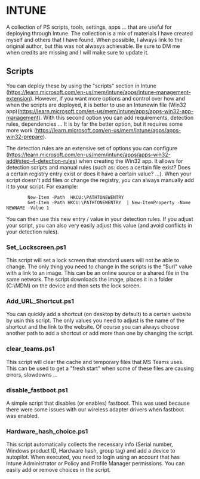 # INTUNE
A collection of PS scripts, tools, settings, apps ... that are useful for deploying through Intune. The collection is a mix of materials I have created myself and others that I have found. When possibile, I always link to the original author, but this was not alwasys achievable. Be sure to DM me when credits are missing and I will make sure to update it.

## Scripts
You can deploy these by using the "scripts" section in Intune (https://learn.microsoft.com/en-us/mem/intune/apps/intune-management-extension). 
However, if you want more options and control over how and when the scripts are deployed, it is better to use an Intunewin file (Win32 app)(https://learn.microsoft.com/en-us/mem/intune/apps/apps-win32-app-management). With this second option you can add requirements, detection rules, dependencies ... It is by far the better option, but it requires some more work (https://learn.microsoft.com/en-us/mem/intune/apps/apps-win32-prepare).

The detection rules are an extensive set of options you can configure (https://learn.microsoft.com/en-us/mem/intune/apps/apps-win32-add#step-4-detection-rules) when creating the Win32 app. It allows for detection scripts and manual rules (such as: does a certain file exist? Does a certain registry entry exist or does it have a certain value? ...). When your script doesn't add files or change the registry, you can always manually add it to your script. For example:

            New-Item -Path  HKCU:\PATHTONEWENTRY
            Get-Item -Path HKCU:\PATHTONEWENTRY  | New-ItemProperty -Name NEWNAME -Value 1

You can then use this new entry / value in your detection rules. If you adjust your script, you can also very easily adjust this value (and avoid conflicts in your detection rules).

### Set_Lockscreen.ps1

This script will set a lock screen that standard users will not be able to change. The only thing you need to change in the scripts is the "$url" value with a link to an image. This can be an online source or a shared file in the same network. The script downloads the image, places it in a folder (C:\MDM) on the device and then sets the lock screen.


### Add_URL_Shortcut.ps1

You can quickly add a shortcut (on desktop by default) to a certain website by usin this script. The only values you need to adjust is the name of the shortcut and the link to the website. Of course you can always choose another path to add a shortcut or add more than one by changing the script.


### clear_teams.ps1

This script will clear the cache and temporary files that MS Teams uses. This can be used to get a "fresh start" when some of these files are causing errors, slowdowns ... 

### disable_fastboot.ps1

A simple script that disables (or enables) fastboot. This was used because there were some issues with our wireless adapter drivers when fastboot was enabled. 

### Hardware_hash_choice.ps1

This script automatically collects the necessary info (Serial number, Windows product ID, Hardware hash, group tag) and add a device to autopilot. When executed, you need to login using an account that has Intune Administrator or Policy and Profile Manager permissions. You can easily add or remove choices in the script.

